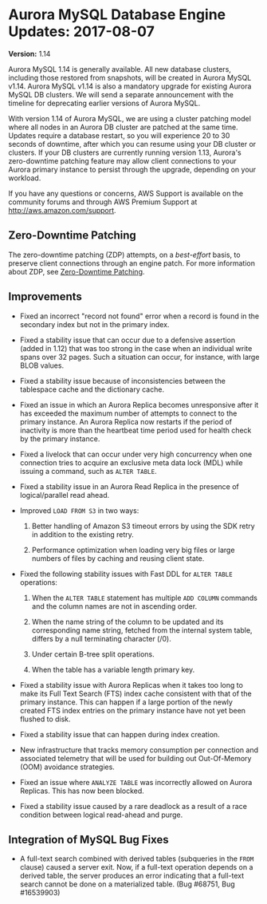 # Aurora MySQL Database Engine Updates: 2017\-08\-07<a name="AuroraMySQL.Updates.20170807"></a>

**Version:** 1\.14

Aurora MySQL 1\.14 is generally available\. All new database clusters, including those restored from snapshots, will be created in Aurora MySQL v1\.14\. Aurora MySQL v1\.14 is also a mandatory upgrade for existing Aurora MySQL DB clusters\. We will send a separate announcement with the timeline for deprecating earlier versions of Aurora MySQL\. 

With version 1\.14 of Aurora MySQL, we are using a cluster patching model where all nodes in an Aurora DB cluster are patched at the same time\. Updates require a database restart, so you will experience 20 to 30 seconds of downtime, after which you can resume using your DB cluster or clusters\. If your DB clusters are currently running version 1\.13, Aurora's zero\-downtime patching feature may allow client connections to your Aurora primary instance to persist through the upgrade, depending on your workload\.

If you have any questions or concerns, AWS Support is available on the community forums and through AWS Premium Support at [http://aws\.amazon\.com/support](http://aws.amazon.com/support)\.

## Zero\-Downtime Patching<a name="AuroraMySQL.Updates.20170807.ZDP"></a>

The zero\-downtime patching \(ZDP\) attempts, on a *best\-effort* basis, to preserve client connections through an engine patch\. For more information about ZDP, see [Zero\-Downtime Patching](AuroraMySQL.Updates.20170515.md#AuroraMySQL.Updates.20170515.ZDP)\.

## Improvements<a name="AuroraMySQL.Updates.20170807.Improvements"></a>
+ Fixed an incorrect "record not found" error when a record is found in the secondary index but not in the primary index\.
+ Fixed a stability issue that can occur due to a defensive assertion \(added in 1\.12\) that was too strong in the case when an individual write spans over 32 pages\. Such a situation can occur, for instance, with large BLOB values\.
+ Fixed a stability issue because of inconsistencies between the tablespace cache and the dictionary cache\.
+ Fixed an issue in which an Aurora Replica becomes unresponsive after it has exceeded the maximum number of attempts to connect to the primary instance\. An Aurora Replica now restarts if the period of inactivity is more than the heartbeat time period used for health check by the primary instance\.
+ Fixed a livelock that can occur under very high concurrency when one connection tries to acquire an exclusive meta data lock \(MDL\) while issuing a command, such as `ALTER TABLE`\.
+ Fixed a stability issue in an Aurora Read Replica in the presence of logical/parallel read ahead\.
+ Improved `LOAD FROM S3` in two ways:

  1. Better handling of Amazon S3 timeout errors by using the SDK retry in addition to the existing retry\.

  1. Performance optimization when loading very big files or large numbers of files by caching and reusing client state\.
+ Fixed the following stability issues with Fast DDL for `ALTER TABLE` operations:

  1.  When the `ALTER TABLE` statement has multiple `ADD COLUMN` commands and the column names are not in ascending order\. 

  1. When the name string of the column to be updated and its corresponding name string, fetched from the internal system table, differs by a null terminating character \(/0\)\.

  1. Under certain B\-tree split operations\.

  1. When the table has a variable length primary key\.
+ Fixed a stability issue with Aurora Replicas when it takes too long to make its Full Text Search \(FTS\) index cache consistent with that of the primary instance\. This can happen if a large portion of the newly created FTS index entries on the primary instance have not yet been flushed to disk\.
+ Fixed a stability issue that can happen during index creation\.
+ New infrastructure that tracks memory consumption per connection and associated telemetry that will be used for building out Out\-Of\-Memory \(OOM\) avoidance strategies\.
+ Fixed an issue where `ANALYZE TABLE` was incorrectly allowed on Aurora Replicas\. This has now been blocked\.
+ Fixed a stability issue caused by a rare deadlock as a result of a race condition between logical read\-ahead and purge\.

## Integration of MySQL Bug Fixes<a name="AuroraMySQL.Updates.20170807.BugFixes"></a>
+ A full\-text search combined with derived tables \(subqueries in the `FROM` clause\) caused a server exit\. Now, if a full\-text operation depends on a derived table, the server produces an error indicating that a full\-text search cannot be done on a materialized table\. \(Bug \#68751, Bug \#16539903\)